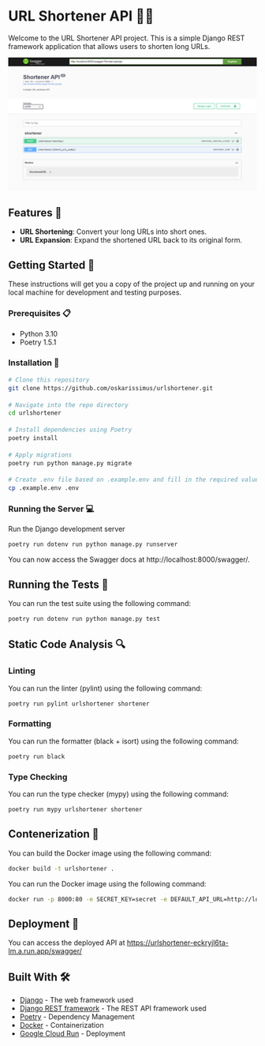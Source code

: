 # URL Shortener API 🔗🚀

Welcome to the URL Shortener API project. This is a simple Django REST framework application that allows users to shorten long URLs.

![Swagger UI](./shortener.png)

## Features 🌟

- **URL Shortening**: Convert your long URLs into short ones.
- **URL Expansion**: Expand the shortened URL back to its original form.

## Getting Started 🏃

These instructions will get you a copy of the project up and running on your local machine for development and testing purposes.

### Prerequisites 📋

- Python 3.10
- Poetry 1.5.1

### Installation 🔧

```bash
# Clone this repository
git clone https://github.com/oskarissimus/urlshortener.git

# Navigate into the repo directory
cd urlshortener

# Install dependencies using Poetry
poetry install

# Apply migrations
poetry run python manage.py migrate

# Create .env file based on .example.env and fill in the required values
cp .example.env .env
```

### Running the Server 💻

Run the Django development server

```bash
poetry run dotenv run python manage.py runserver
```

You can now access the Swagger docs at http://localhost:8000/swagger/.

## Running the Tests 🧪

You can run the test suite using the following command:

```bash
poetry run dotenv run python manage.py test
```

## Static Code Analysis 🔍

### Linting
You can run the linter (pylint) using the following command:

```bash
poetry run pylint urlshortener shortener
```

### Formatting
You can run the formatter (black + isort) using the following command:

```bash
poetry run black
```

### Type Checking
You can run the type checker (mypy) using the following command:

```bash
poetry run mypy urlshortener shortener
```

## Contenerization 🐳

You can build the Docker image using the following command:

```bash
docker build -t urlshortener .
```

You can run the Docker image using the following command:

```bash
docker run -p 8000:80 -e SECRET_KEY=secret -e DEFAULT_API_URL=http://localhost:8000 urlshortener
```

## Deployment 🚀

You can access the deployed API at https://urlshortener-eckryjl6ta-lm.a.run.app/swagger/

## Built With 🛠️

- [Django](https://www.djangoproject.com/) - The web framework used
- [Django REST framework](https://www.django-rest-framework.org/) - The REST API framework used
- [Poetry](https://python-poetry.org/) - Dependency Management
- [Docker](https://www.docker.com/) - Containerization
- [Google Cloud Run](https://cloud.google.com/run) - Deployment

